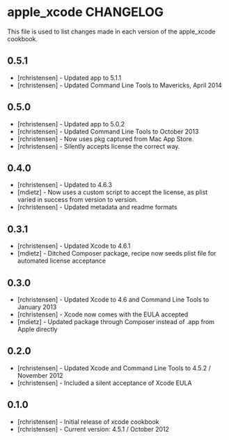 apple_xcode CHANGELOG
=====================

This file is used to list changes made in each version of the apple_xcode cookbook.

0.5.1
-----
- [rchristensen] - Updated app to 5.1.1
- [rchristensen] - Updated Command Line Tools to Mavericks, April 2014

0.5.0
-----
- [rchristensen] - Updated app to 5.0.2
- [rchristensen] - Updated Command Line Tools to October 2013
- [rchristensen] - Now uses pkg captured from Mac App Store.
- [rchristensen] - Silently accepts license the correct way.

0.4.0
-----
- [rchristensen] - Updated to 4.6.3
- [mdietz] - Now uses a custom script to accept the license, as plist varied in success from version to version.
- [rchristensen] - Updated metadata and readme formats

0.3.1
-----
- [rchristensen] - Updated Xcode to 4.6.1
- [mdietz] - Ditched Composer package, recipe now seeds plist file for automated license acceptance

0.3.0
-----
- [rchristensen] - Updated Xcode to 4.6 and Command Line Tools to January 2013
- [rchristensen] - Xcode now comes with the EULA accepted
- [mdietz] - Updated package through Composer instead of .app from Apple directly

0.2.0
-----
- [rchristensen] - Updated Xcode and Command Line Tools to 4.5.2 / November 2012
- [rchristensen] - Included a silent acceptance of Xcode EULA

0.1.0
-----
- [rchristensen] - Initial release of xcode cookbook
- [rchristensen] - Current version: 4.5.1 / October 2012
